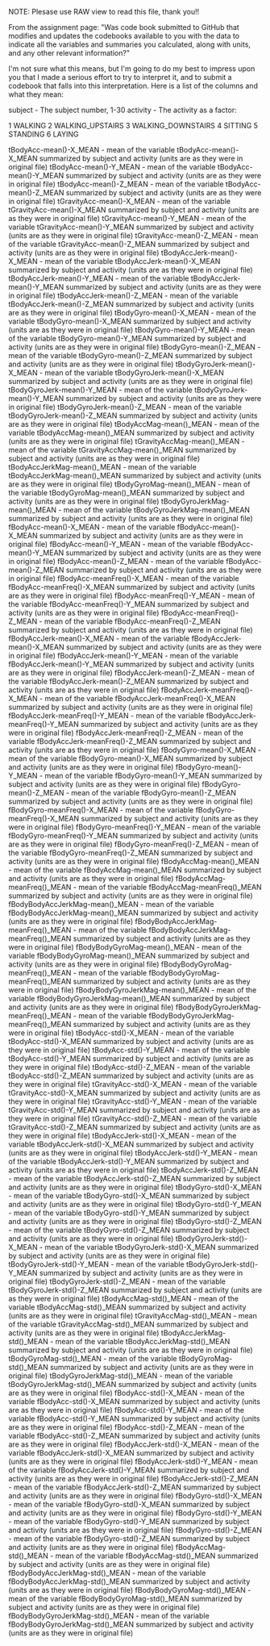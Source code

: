 NOTE:  Plesase use RAW view to read this file, thank you!!



From the assignment page:
"Was code book submitted to GitHub that modifies and updates the codebooks
available to you with the data to indicate all the variables and summaries
you calculated, along with units, and any other relevant information?"


I'm not sure what this means, but I'm going to do my best to impress upon you
that I made a serious effort to try to interpret it, and to submit a codebook
that falls into this interpretation.
Here is a list of the columns and what they mean:


subject - The subject number, 1-30
activity - The activity as a factor:

1 WALKING
2 WALKING_UPSTAIRS
3 WALKING_DOWNSTAIRS
4 SITTING
5 STANDING
6 LAYING

tBodyAcc-mean()-X_MEAN - mean of the variable tBodyAcc-mean()-X_MEAN summarized by subject and activity (units are as they were in original file)
tBodyAcc-mean()-Y_MEAN - mean of the variable tBodyAcc-mean()-Y_MEAN summarized by subject and activity (units are as they were in original file)
tBodyAcc-mean()-Z_MEAN - mean of the variable tBodyAcc-mean()-Z_MEAN summarized by subject and activity (units are as they were in original file)
tGravityAcc-mean()-X_MEAN - mean of the variable tGravityAcc-mean()-X_MEAN summarized by subject and activity (units are as they were in original file)
tGravityAcc-mean()-Y_MEAN - mean of the variable tGravityAcc-mean()-Y_MEAN summarized by subject and activity (units are as they were in original file)
tGravityAcc-mean()-Z_MEAN - mean of the variable tGravityAcc-mean()-Z_MEAN summarized by subject and activity (units are as they were in original file)
tBodyAccJerk-mean()-X_MEAN - mean of the variable tBodyAccJerk-mean()-X_MEAN summarized by subject and activity (units are as they were in original file)
tBodyAccJerk-mean()-Y_MEAN - mean of the variable tBodyAccJerk-mean()-Y_MEAN summarized by subject and activity (units are as they were in original file)
tBodyAccJerk-mean()-Z_MEAN - mean of the variable tBodyAccJerk-mean()-Z_MEAN summarized by subject and activity (units are as they were in original file)
tBodyGyro-mean()-X_MEAN - mean of the variable tBodyGyro-mean()-X_MEAN summarized by subject and activity (units are as they were in original file)
tBodyGyro-mean()-Y_MEAN - mean of the variable tBodyGyro-mean()-Y_MEAN summarized by subject and activity (units are as they were in original file)
tBodyGyro-mean()-Z_MEAN - mean of the variable tBodyGyro-mean()-Z_MEAN summarized by subject and activity (units are as they were in original file)
tBodyGyroJerk-mean()-X_MEAN - mean of the variable tBodyGyroJerk-mean()-X_MEAN summarized by subject and activity (units are as they were in original file)
tBodyGyroJerk-mean()-Y_MEAN - mean of the variable tBodyGyroJerk-mean()-Y_MEAN summarized by subject and activity (units are as they were in original file)
tBodyGyroJerk-mean()-Z_MEAN - mean of the variable tBodyGyroJerk-mean()-Z_MEAN summarized by subject and activity (units are as they were in original file)
tBodyAccMag-mean()_MEAN - mean of the variable tBodyAccMag-mean()_MEAN summarized by subject and activity (units are as they were in original file)
tGravityAccMag-mean()_MEAN - mean of the variable tGravityAccMag-mean()_MEAN summarized by subject and activity (units are as they were in original file)
tBodyAccJerkMag-mean()_MEAN - mean of the variable tBodyAccJerkMag-mean()_MEAN summarized by subject and activity (units are as they were in original file)
tBodyGyroMag-mean()_MEAN - mean of the variable tBodyGyroMag-mean()_MEAN summarized by subject and activity (units are as they were in original file)
tBodyGyroJerkMag-mean()_MEAN - mean of the variable tBodyGyroJerkMag-mean()_MEAN summarized by subject and activity (units are as they were in original file)
fBodyAcc-mean()-X_MEAN - mean of the variable fBodyAcc-mean()-X_MEAN summarized by subject and activity (units are as they were in original file)
fBodyAcc-mean()-Y_MEAN - mean of the variable fBodyAcc-mean()-Y_MEAN summarized by subject and activity (units are as they were in original file)
fBodyAcc-mean()-Z_MEAN - mean of the variable fBodyAcc-mean()-Z_MEAN summarized by subject and activity (units are as they were in original file)
fBodyAcc-meanFreq()-X_MEAN - mean of the variable fBodyAcc-meanFreq()-X_MEAN summarized by subject and activity (units are as they were in original file)
fBodyAcc-meanFreq()-Y_MEAN - mean of the variable fBodyAcc-meanFreq()-Y_MEAN summarized by subject and activity (units are as they were in original file)
fBodyAcc-meanFreq()-Z_MEAN - mean of the variable fBodyAcc-meanFreq()-Z_MEAN summarized by subject and activity (units are as they were in original file)
fBodyAccJerk-mean()-X_MEAN - mean of the variable fBodyAccJerk-mean()-X_MEAN summarized by subject and activity (units are as they were in original file)
fBodyAccJerk-mean()-Y_MEAN - mean of the variable fBodyAccJerk-mean()-Y_MEAN summarized by subject and activity (units are as they were in original file)
fBodyAccJerk-mean()-Z_MEAN - mean of the variable fBodyAccJerk-mean()-Z_MEAN summarized by subject and activity (units are as they were in original file)
fBodyAccJerk-meanFreq()-X_MEAN - mean of the variable fBodyAccJerk-meanFreq()-X_MEAN summarized by subject and activity (units are as they were in original file)
fBodyAccJerk-meanFreq()-Y_MEAN - mean of the variable fBodyAccJerk-meanFreq()-Y_MEAN summarized by subject and activity (units are as they were in original file)
fBodyAccJerk-meanFreq()-Z_MEAN - mean of the variable fBodyAccJerk-meanFreq()-Z_MEAN summarized by subject and activity (units are as they were in original file)
fBodyGyro-mean()-X_MEAN - mean of the variable fBodyGyro-mean()-X_MEAN summarized by subject and activity (units are as they were in original file)
fBodyGyro-mean()-Y_MEAN - mean of the variable fBodyGyro-mean()-Y_MEAN summarized by subject and activity (units are as they were in original file)
fBodyGyro-mean()-Z_MEAN - mean of the variable fBodyGyro-mean()-Z_MEAN summarized by subject and activity (units are as they were in original file)
fBodyGyro-meanFreq()-X_MEAN - mean of the variable fBodyGyro-meanFreq()-X_MEAN summarized by subject and activity (units are as they were in original file)
fBodyGyro-meanFreq()-Y_MEAN - mean of the variable fBodyGyro-meanFreq()-Y_MEAN summarized by subject and activity (units are as they were in original file)
fBodyGyro-meanFreq()-Z_MEAN - mean of the variable fBodyGyro-meanFreq()-Z_MEAN summarized by subject and activity (units are as they were in original file)
fBodyAccMag-mean()_MEAN - mean of the variable fBodyAccMag-mean()_MEAN summarized by subject and activity (units are as they were in original file)
fBodyAccMag-meanFreq()_MEAN - mean of the variable fBodyAccMag-meanFreq()_MEAN summarized by subject and activity (units are as they were in original file)
fBodyBodyAccJerkMag-mean()_MEAN - mean of the variable fBodyBodyAccJerkMag-mean()_MEAN summarized by subject and activity (units are as they were in original file)
fBodyBodyAccJerkMag-meanFreq()_MEAN - mean of the variable fBodyBodyAccJerkMag-meanFreq()_MEAN summarized by subject and activity (units are as they were in original file)
fBodyBodyGyroMag-mean()_MEAN - mean of the variable fBodyBodyGyroMag-mean()_MEAN summarized by subject and activity (units are as they were in original file)
fBodyBodyGyroMag-meanFreq()_MEAN - mean of the variable fBodyBodyGyroMag-meanFreq()_MEAN summarized by subject and activity (units are as they were in original file)
fBodyBodyGyroJerkMag-mean()_MEAN - mean of the variable fBodyBodyGyroJerkMag-mean()_MEAN summarized by subject and activity (units are as they were in original file)
fBodyBodyGyroJerkMag-meanFreq()_MEAN - mean of the variable fBodyBodyGyroJerkMag-meanFreq()_MEAN summarized by subject and activity (units are as they were in original file)
tBodyAcc-std()-X_MEAN - mean of the variable tBodyAcc-std()-X_MEAN summarized by subject and activity (units are as they were in original file)
tBodyAcc-std()-Y_MEAN - mean of the variable tBodyAcc-std()-Y_MEAN summarized by subject and activity (units are as they were in original file)
tBodyAcc-std()-Z_MEAN - mean of the variable tBodyAcc-std()-Z_MEAN summarized by subject and activity (units are as they were in original file)
tGravityAcc-std()-X_MEAN - mean of the variable tGravityAcc-std()-X_MEAN summarized by subject and activity (units are as they were in original file)
tGravityAcc-std()-Y_MEAN - mean of the variable tGravityAcc-std()-Y_MEAN summarized by subject and activity (units are as they were in original file)
tGravityAcc-std()-Z_MEAN - mean of the variable tGravityAcc-std()-Z_MEAN summarized by subject and activity (units are as they were in original file)
tBodyAccJerk-std()-X_MEAN - mean of the variable tBodyAccJerk-std()-X_MEAN summarized by subject and activity (units are as they were in original file)
tBodyAccJerk-std()-Y_MEAN - mean of the variable tBodyAccJerk-std()-Y_MEAN summarized by subject and activity (units are as they were in original file)
tBodyAccJerk-std()-Z_MEAN - mean of the variable tBodyAccJerk-std()-Z_MEAN summarized by subject and activity (units are as they were in original file)
tBodyGyro-std()-X_MEAN - mean of the variable tBodyGyro-std()-X_MEAN summarized by subject and activity (units are as they were in original file)
tBodyGyro-std()-Y_MEAN - mean of the variable tBodyGyro-std()-Y_MEAN summarized by subject and activity (units are as they were in original file)
tBodyGyro-std()-Z_MEAN - mean of the variable tBodyGyro-std()-Z_MEAN summarized by subject and activity (units are as they were in original file)
tBodyGyroJerk-std()-X_MEAN - mean of the variable tBodyGyroJerk-std()-X_MEAN summarized by subject and activity (units are as they were in original file)
tBodyGyroJerk-std()-Y_MEAN - mean of the variable tBodyGyroJerk-std()-Y_MEAN summarized by subject and activity (units are as they were in original file)
tBodyGyroJerk-std()-Z_MEAN - mean of the variable tBodyGyroJerk-std()-Z_MEAN summarized by subject and activity (units are as they were in original file)
tBodyAccMag-std()_MEAN - mean of the variable tBodyAccMag-std()_MEAN summarized by subject and activity (units are as they were in original file)
tGravityAccMag-std()_MEAN - mean of the variable tGravityAccMag-std()_MEAN summarized by subject and activity (units are as they were in original file)
tBodyAccJerkMag-std()_MEAN - mean of the variable tBodyAccJerkMag-std()_MEAN summarized by subject and activity (units are as they were in original file)
tBodyGyroMag-std()_MEAN - mean of the variable tBodyGyroMag-std()_MEAN summarized by subject and activity (units are as they were in original file)
tBodyGyroJerkMag-std()_MEAN - mean of the variable tBodyGyroJerkMag-std()_MEAN summarized by subject and activity (units are as they were in original file)
fBodyAcc-std()-X_MEAN - mean of the variable fBodyAcc-std()-X_MEAN summarized by subject and activity (units are as they were in original file)
fBodyAcc-std()-Y_MEAN - mean of the variable fBodyAcc-std()-Y_MEAN summarized by subject and activity (units are as they were in original file)
fBodyAcc-std()-Z_MEAN - mean of the variable fBodyAcc-std()-Z_MEAN summarized by subject and activity (units are as they were in original file)
fBodyAccJerk-std()-X_MEAN - mean of the variable fBodyAccJerk-std()-X_MEAN summarized by subject and activity (units are as they were in original file)
fBodyAccJerk-std()-Y_MEAN - mean of the variable fBodyAccJerk-std()-Y_MEAN summarized by subject and activity (units are as they were in original file)
fBodyAccJerk-std()-Z_MEAN - mean of the variable fBodyAccJerk-std()-Z_MEAN summarized by subject and activity (units are as they were in original file)
fBodyGyro-std()-X_MEAN - mean of the variable fBodyGyro-std()-X_MEAN summarized by subject and activity (units are as they were in original file)
fBodyGyro-std()-Y_MEAN - mean of the variable fBodyGyro-std()-Y_MEAN summarized by subject and activity (units are as they were in original file)
fBodyGyro-std()-Z_MEAN - mean of the variable fBodyGyro-std()-Z_MEAN summarized by subject and activity (units are as they were in original file)
fBodyAccMag-std()_MEAN - mean of the variable fBodyAccMag-std()_MEAN summarized by subject and activity (units are as they were in original file)
fBodyBodyAccJerkMag-std()_MEAN - mean of the variable fBodyBodyAccJerkMag-std()_MEAN summarized by subject and activity (units are as they were in original file)
fBodyBodyGyroMag-std()_MEAN - mean of the variable fBodyBodyGyroMag-std()_MEAN summarized by subject and activity (units are as they were in original file)
fBodyBodyGyroJerkMag-std()_MEAN - mean of the variable fBodyBodyGyroJerkMag-std()_MEAN summarized by subject and activity (units are as they were in original file) 
